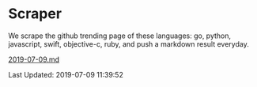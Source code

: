 # Scraper

We scrape the github trending page of these languages: go, python, javascript, swift, objective-c, ruby, and push a markdown result everyday.

[2019-07-09.md](https://github.com/henson/Scraper/blob/master/2019-07-09.md)

Last Updated: 2019-07-09 11:39:52